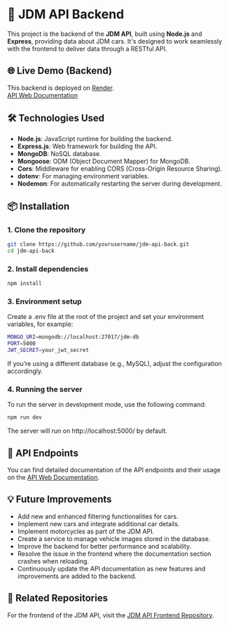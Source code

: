 # 🚗 JDM API Backend

This project is the backend of the **JDM API**, built using **Node.js** and **Express**, providing data about JDM cars. It's designed to work seamlessly with the frontend to deliver data through a RESTful API.

## 🌐 Live Demo (Backend)

This backend is deployed on [Render](https://render.com).  
[API Web Documentation](https://jdm-api.netlify.app/)

## 🛠️ Technologies Used

- **Node.js**: JavaScript runtime for building the backend.
- **Express.js**: Web framework for building the API.
- **MongoDB**: NoSQL database.
- **Mongoose**: ODM (Object Document Mapper) for MongoDB.
- **Cors**: Middleware for enabling CORS (Cross-Origin Resource Sharing).
- **dotenv**: For managing environment variables.
- **Nodemon**: For automatically restarting the server during development.

## 📦 Installation

### 1. Clone the repository

```bash
git clone https://github.com/yourusername/jdm-api-back.git
cd jdm-api-back
```

### 2. Install dependencies

```bash
npm install
```

### 3. Environment setup

Create a .env file at the root of the project and set your environment variables, for example:

```bash
MONGO_URI=mongodb://localhost:27017/jdm-db
PORT=5000
JWT_SECRET=your_jwt_secret
```

If you’re using a different database (e.g., MySQL), adjust the configuration accordingly.

### 4. Running the server

To run the server in development mode, use the following command:

```bash
npm run dev
```

The server will run on http://localhost:5000/ by default.

## 🧪 API Endpoints

You can find detailed documentation of the API endpoints and their usage on the [API Web Documentation](https://jdm-api.netlify.app/).

## 💡 Future Improvements

- Add new and enhanced filtering functionalities for cars.
- Implement new cars and integrate additional car details.
- Implement motorcycles as part of the JDM API.
- Create a service to manage vehicle images stored in the database.
- Improve the backend for better performance and scalability.
- Resolve the issue in the frontend where the documentation section crashes when reloading.
- Continuously update the API documentation as new features and improvements are added to the backend.

## 🔗 Related Repositories

For the frontend of the JDM API, visit the [JDM API Frontend Repository](https://github.com/Aikarubi/jdm-api-front).

